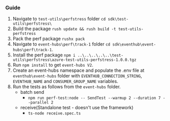 ### Guide

1. Navigate to `test-utils\perfstress` folder `cd sdk\test-utils\perfstress\`
2. Build the package `rush update && rush build -t test-utils-perfstress`
3. Pack the perf package `rushx pack`
4. Navigate to `event-hubs\perf\track-1` folder `cd sdk\eventhub\event-hubs\perf\track-1`.
5. Install the perf package `npm i ..\..\..\..\..\test-utils\perfstress\azure-test-utils-perfstress-1.0.0.tgz`
6. Run `npm install` to get `event-hubs V2`.
7. Create an event-hubs namespace and populate the .env file at `eventhub\event-hubs` folder with `EVENTHUB_CONNECTION_STRING`, `EVENTHUB_NAME` and `CONSUMER_GROUP_NAME` variables.
8. Run the tests as follows from the `event-hubs` folder.
   - batch send
     - `npm run perf-test:node -- SendTest --warmup 2 --duration 7 --parallel 2`
   - receive(Standalone test - doesn't use the framework)
     - `ts-node receive.spec.ts`
